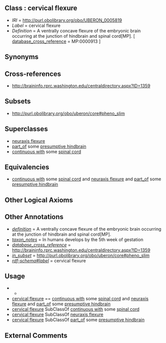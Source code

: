 
## Class : cervical flexure

 * *IRI* = http://purl.obolibrary.org/obo/UBERON_0005819
 * *Label* = cervical flexure
 * *Definition* = A ventrally concave flexure of the embryonic brain occurring at the junction of hindbrain and spinal cord[MP]. [ [database_cross_reference](../../ef/oboInOwl#hasDbXref.md) = MP:0000913 ]

## Synonyms


## Cross-references

 * http://braininfo.rprc.washington.edu/centraldirectory.aspx?ID=1359

## Subsets

 * http://purl.obolibrary.org/obo/uberon/core#pheno_slim

## Superclasses

 * [neuraxis flexure](../../UBERON/17/UBERON_0005817.md)
 * [part_of](../../BFO/50/BFO_0000050.md) some [presumptive hindbrain](../../UBERON/77/UBERON_0007277.md)
 * [continuous with](../../RO/50/RO_0002150.md) some [spinal cord](../../UBERON/40/UBERON_0002240.md)

## Equivalencies

 * [continuous with](../../RO/50/RO_0002150.md) some [spinal cord](../../UBERON/40/UBERON_0002240.md) and [neuraxis flexure](../../UBERON/17/UBERON_0005817.md) and [part_of](../../BFO/50/BFO_0000050.md) some [presumptive hindbrain](../../UBERON/77/UBERON_0007277.md)

## Other Logical Axioms


## Other Annotations

 * *[definition](../../IAO/15/IAO_0000115.md)* = A ventrally concave flexure of the embryonic brain occurring at the junction of hindbrain and spinal cord[MP].
 * *[taxon_notes](../../UBPROP/08/UBPROP_0000008.md)* = In humans develops by the 5th week of gestation
 * *[database_cross_reference](../../ef/oboInOwl#hasDbXref.md)* = http://braininfo.rprc.washington.edu/centraldirectory.aspx?ID=1359
 * *[in_subset](../../et/oboInOwl#inSubset.md)* = http://purl.obolibrary.org/obo/uberon/core#pheno_slim
 * *[rdf-schema#label](../../el/rdf-schema#label.md)* = cervical flexure

## Usage

 * -
 * [cervical flexure](../../UBERON/19/UBERON_0005819.md) == [continuous with](../../RO/50/RO_0002150.md) some [spinal cord](../../UBERON/40/UBERON_0002240.md) and [neuraxis flexure](../../UBERON/17/UBERON_0005817.md) and [part_of](../../BFO/50/BFO_0000050.md) some [presumptive hindbrain](../../UBERON/77/UBERON_0007277.md)
 * [cervical flexure](../../UBERON/19/UBERON_0005819.md) SubClassOf [continuous with](../../RO/50/RO_0002150.md) some [spinal cord](../../UBERON/40/UBERON_0002240.md)
 * [cervical flexure](../../UBERON/19/UBERON_0005819.md) SubClassOf [neuraxis flexure](../../UBERON/17/UBERON_0005817.md)
 * [cervical flexure](../../UBERON/19/UBERON_0005819.md) SubClassOf [part_of](../../BFO/50/BFO_0000050.md) some [presumptive hindbrain](../../UBERON/77/UBERON_0007277.md)

## External Comments

